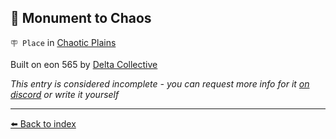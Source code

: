 ## 🎲 Monument to Chaos

`🪧 Place` in [Chaotic Plains](../refs/chaotic_plains.md)

Built on eon 565 by [Delta Collective](../refs/delta_collective.md)

_This entry is considered incomplete - you can request more info for it [on discord](<https://discord.com/channels/562910943848169472/1173922660489633802>) or write it yourself_


----------
[⬅️ Back to index](../refs/index.md)